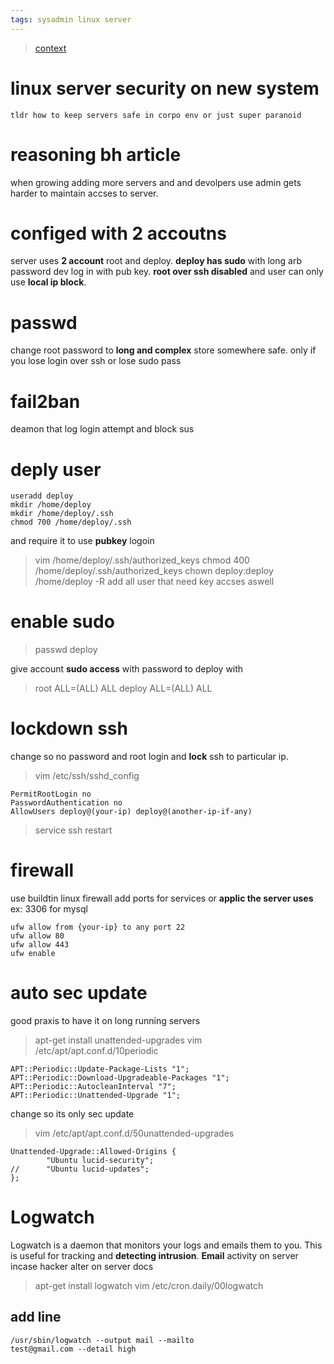 ```yaml
---
tags: sysadmin linux server
---
```

> [context](https://sollove.com/2013/03/03/my-first-5-minutes-on-a-server-or-essential-security-for-linux-servers/) 
# linux server security on new system

    tldr how to keep servers safe in corpo env or just super paranoid

# reasoning bh article
when growing adding more servers and and devolpers use admin gets harder to maintain accses to server.

# configed with 2 accoutns 
server uses **2 account** root and deploy. **deploy has sudo** with long arb password dev log in with pub key. **root over ssh disabled** and user can only use **local ip block**.

# passwd
change root password to **long and complex** store somewhere safe. only if you lose login over ssh or lose sudo pass

# fail2ban
deamon that log login attempt and block sus

# deply user
 ```
useradd deploy
mkdir /home/deploy
mkdir /home/deploy/.ssh
chmod 700 /home/deploy/.ssh 
```
and require it to use **pubkey** logoin
> vim /home/deploy/.ssh/authorized_keys
> chmod 400 /home/deploy/.ssh/authorized_keys
> chown deploy:deploy /home/deploy -R
add all user that need key accses aswell

# enable sudo 
> passwd deploy

give account **sudo access** with password 
to deploy with 

>root    ALL=(ALL) ALL
deploy  ALL=(ALL) ALL

# lockdown ssh 
change so  no password and root login and **lock** ssh to particular ip. 
> vim /etc/ssh/sshd_config

    PermitRootLogin no
    PasswordAuthentication no
    AllowUsers deploy@(your-ip) deploy@(another-ip-if-any)
> service ssh restart

# firewall
use buildtin linux firewall add ports for services or **applic the server uses** ex: 3306 for mysql
```
ufw allow from {your-ip} to any port 22
ufw allow 80
ufw allow 443
ufw enable
```

# auto sec update
good praxis to have it on long running servers
>apt-get install unattended-upgrades
vim /etc/apt/apt.conf.d/10periodic

    APT::Periodic::Update-Package-Lists "1";
    APT::Periodic::Download-Upgradeable-Packages "1";
    APT::Periodic::AutocleanInterval "7";
    APT::Periodic::Unattended-Upgrade "1";

change so its only sec update 
> vim /etc/apt/apt.conf.d/50unattended-upgrades

    Unattended-Upgrade::Allowed-Origins {
            "Ubuntu lucid-security";
    //      "Ubuntu lucid-updates";
    };

# Logwatch 
Logwatch is a daemon that monitors your logs and emails them to you. This is useful for tracking and **detecting intrusion**. **Email** activity on server incase hacker alter on server docs
>apt-get install logwatch
vim /etc/cron.daily/00logwatch

## add line
    /usr/sbin/logwatch --output mail --mailto
    test@gmail.com --detail high